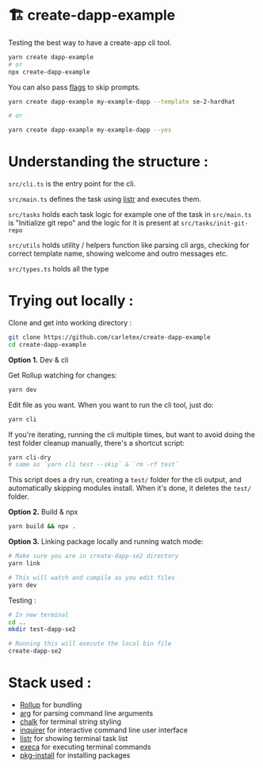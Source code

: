 # 🏗️ create-dapp-example

Testing the best way to have a create-app cli tool.

```bash
yarn create dapp-example
# or
npx create-dapp-example
```

You can also pass [flags](https://github.com/technophile-04/create-dapp-se2/blob/ab4713dd1a5eca90f2b7841ce4c2aa78a69443f2/src/utils/parse-arguments-into-options.ts#L10) to skip prompts.

```bash
yarn create dapp-example my-example-dapp --template se-2-hardhat

# or

yarn create dapp-example my-example-dapp --yes
```

# Understanding the structure :

`src/cli.ts` is the entry point for the cli.

`src/main.ts` defines the task using [listr](https://www.npmjs.com/package/listr) and executes them.

`src/tasks` holds each task logic for example one of the task in `src/main.ts` is "Initialize git repo" and the logic for it is present at `src/tasks/init-git-repo`

`src/utils` holds utility / helpers function like parsing cli args, checking for correct template name, showing welcome and outro messages etc.

`src/types.ts` holds all the type

# Trying out locally :

Clone and get into working directory :

```bash
git clone https://github.com/carletex/create-dapp-example
cd create-dapp-example
```

**Option 1.** Dev & cli

Get Rollup watching for changes:
```bash
yarn dev
```

Edit file as you want. When you want to run the cli tool, just do:
```bash
yarn cli
```

If you're iterating, running the cli multiple times, but want to avoid doing the test folder cleanup manually, there's a shortcut script:
```bash
yarn cli-dry
# same as `yarn cli test --skip` & `rm -rf test`
```
This script does a dry run, creating a `test/` folder for the cli output, and automatically skipping modules install. When it's done, it deletes the `test/` folder.

**Option 2.** Build & npx

```bash
yarn build && npx .
```

**Option 3.** Linking package locally and running watch mode:

```bash
# Make sure you are in create-dapp-se2 directory
yarn link

# This will watch and compile as you edit files
yarn dev
```

Testing :

```bash
# In new terminal
cd ..
mkdir test-dapp-se2

# Running this will execute the local bin file
create-dapp-se2
```

# Stack used :

- [Rollup](https://rollupjs.org) for bundling
- [arg](https://www.npmjs.com/package/arg) for parsing command line arguments
- [chalk](https://www.npmjs.com/package/chalk) for terminal string styling
- [inquirer](https://www.npmjs.com/package/inquirer) for interactive command line user interface
- [listr](https://www.npmjs.com/package/listr) for showing terminal task list
- [execa](https://www.npmjs.com/package/execa) for executing terminal commands
- [pkg-install](https://www.npmjs.com/package/pkg-install) for installing packages
